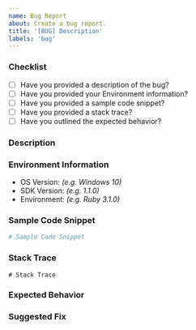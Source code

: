```yaml
---
name: Bug Report
about: Create a bug report.
title: '[BUG] Description'
labels: 'bug'
---
```


### Checklist
 - [ ] Have you provided a description of the bug?
 - [ ] Have you provided your Environment information?
 - [ ] Have you provided a sample code snippet?
 - [ ] Have you provided a stack trace?
 - [ ] Have you outlined the expected behavior?

### Description
<!-- Please provide a clear and concise description of the bug. -->

### Environment Information
<!-- Please provide the version of the OS, SDK, and Environment you are experiencing the bug in. -->
 - OS Version: _(e.g. Windows 10)_
 - SDK Version: _(e.g. 1.1.0)_
 - Environment: _(e.g. Ruby 3.1.0)_

### Sample Code Snippet
<!-- Please provide a code snippet that produces or is relevant to the bug. -->
```ruby
# Sample Code Snippet
```

### Stack Trace
<!-- Please provide the stack trace that shows the bug. -->
```shell
# Stack Trace
```

### Expected Behavior
<!-- Please outline the expected behavior of the SDK. -->

### Suggested Fix
<!-- If you have a fix or a suggestion for how this bug may be resolved, describe it here. -->